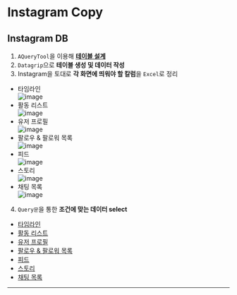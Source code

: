 # Instagram Copy

## Instagram DB

1. `AQueryTool`을 이용해 [**테이블 설계**](https://github.com/khyup0629/Instagram-copy/blob/main/Instagram_Database_Copy/Instagram%20DB%20Table%20MySQL.txt)
2. `Datagrip`으로 **테이블 생성 및 데이터 작성**
3. Instagram을 토대로 **각 화면에 띄워야 할 칼럼**을 `Excel`로 정리
  - 타임라인   
![image](https://user-images.githubusercontent.com/43658658/134375698-a4c946d9-8674-4e6b-bbdf-f15d75d9473f.png)
  - 활동 리스트   
![image](https://user-images.githubusercontent.com/43658658/134375799-f7221423-49ad-4b61-b4e2-6e072377027a.png)
  - 유저 프로필   
![image](https://user-images.githubusercontent.com/43658658/134376169-7a8ec8cf-6e06-411a-babb-20abb3ab975c.png)  
  - 팔로우 & 팔로워 목록   
![image](https://user-images.githubusercontent.com/43658658/134376366-2450f760-a00d-4532-98f2-123ef6887464.png)
  - 피드   
![image](https://user-images.githubusercontent.com/43658658/134376447-35b757b9-97f6-494f-b045-5b0279639e54.png)
  - 스토리   
![image](https://user-images.githubusercontent.com/43658658/134376586-a97c1c88-e148-4fd8-81b5-411847e0e56a.png)
  - 채팅 목록   
![image](https://user-images.githubusercontent.com/43658658/134376655-2ea6621b-3273-4a72-bf37-d82c0b924a6f.png)
4. `Query문`을 통한 **조건에 맞는 데이터 select**
  - [타임라인](https://github.com/khyup0629/Instagram-copy/blob/main/Instagram_Database_Copy/Instagram%20DB%20%ED%83%80%EC%9E%84%EB%9D%BC%EC%9D%B8.md#%ED%83%80%EC%9E%84%EB%9D%BC%EC%9D%B8-%ED%99%94%EB%A9%B4)
  - [활동 리스트](https://github.com/khyup0629/Instagram-copy/blob/main/Instagram_Database_Copy/Instagram%20DB%20%ED%99%9C%EB%8F%99%20%EB%A6%AC%EC%8A%A4%ED%8A%B8.md#%ED%99%9C%EB%8F%99-%EB%A6%AC%EC%8A%A4%ED%8A%B8)
  - [유저 프로필](https://github.com/khyup0629/Instagram-copy/blob/main/Instagram_Database_Copy/Instagram%20DB%20%ED%94%84%EB%A1%9C%ED%95%84%20%ED%99%94%EB%A9%B4.md#%ED%94%84%EB%A1%9C%ED%95%84-%ED%99%94%EB%A9%B4)
  - [팔로우 & 팔로워 목록](https://github.com/khyup0629/Instagram-copy/blob/main/Instagram_Database_Copy/Instagram%20DB%20%ED%8C%94%EB%A1%9C%EC%9B%8C%2C%20%ED%8C%94%EB%A1%9C%EC%9E%89%20%EB%A6%AC%EC%8A%A4%ED%8A%B8.md#%ED%8C%94%EB%A1%9C%EC%9B%8C-%EB%A6%AC%EC%8A%A4%ED%8A%B8)
  - [피드](https://github.com/khyup0629/Instagram-copy/blob/main/Instagram_Database_Copy/Instagram%20DB%20%ED%94%BC%EB%93%9C.md#%ED%94%BC%EB%93%9C)
  - [스토리](https://github.com/khyup0629/Instagram-copy/blob/main/Instagram_Database_Copy/Instagram%20DB%20%EC%8A%A4%ED%86%A0%EB%A6%AC%20%ED%99%94%EB%A9%B4.md#%EC%8A%A4%ED%86%A0%EB%A6%AC-%ED%99%94%EB%A9%B4)
  - [채팅 목록](https://github.com/khyup0629/Instagram-copy/blob/main/Instagram_Database_Copy/Instagram%20DB%20%EC%B1%84%ED%8C%85%EB%B0%A9%20%EB%AA%A9%EB%A1%9D%20%ED%99%94%EB%A9%B4.md#%EC%B1%84%ED%8C%85%EB%B0%A9-%EB%AA%A9%EB%A1%9D-%ED%99%94%EB%A9%B4)

---
